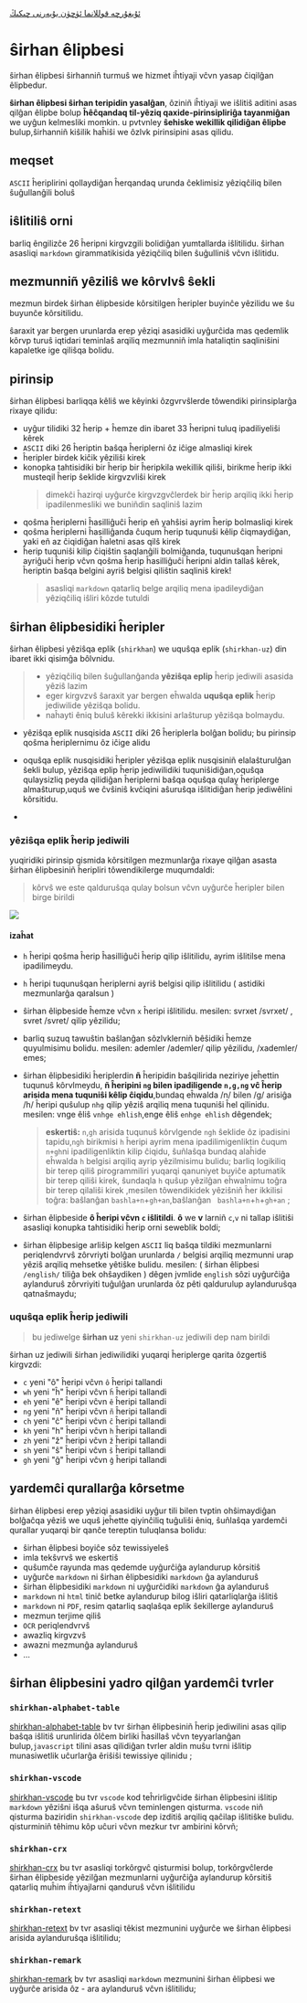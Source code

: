 [ئۇيغۇرچە قوللانما ئۈچۈن بۇيەرنى چىكىڭ](https://gitee.com/silvaq/shirkhan-alphabet/blob/master/README-ug.md)

# ŝirhan êlipbesi

ŝirhan êlipbesi ŝirhanniñ turmuŝ we hizmet iĥtiyaji vĉvn yasap ĉiqilĝan êlipbedur.

**ŝirhan êlipbesi ŝirhan teripidin yasalĝan**, ôziniñ iĥtiyaji we iŝlitiŝ aditini asas qilĝan êlipbe bolup **ĥêĉqandaq til-yêziq qaxide-pirinsipliriĝa tayanmiĝan** we uyĝun kelmesliki momkin. u pvtvnley **ŝehiske wekillik qilidiĝan êlipbe** bulup,ŝirhanniñ kiŝilik haĥiŝi we ôzlvk pirinsipini asas qilidu.

## meqset

`ASCII` ĥeriplirini qollaydiĝan ĥerqandaq urunda ĉeklimisiz yêziqĉiliq bilen ŝuĝullanĝili boluŝ

## iŝlitiliŝ orni

barliq êngilizĉe 26 ĥeripni kirgvzgili bolidiĝan yumtallarda iŝlitilidu.
ŝirhan asasliqi `markdown` girammatikisida yêziqĉiliq bilen ŝuĝulliniŝ vĉvn iŝlitidu.

## mezmunniñ yêziliŝ we kôrvlvŝ ŝekli

mezmun birdek ŝirhan êlipbeside kôrsitilgen ĥeripler buyinĉe yêzilidu we ŝu buyunĉe kôrsitilidu.

ŝaraxit yar bergen urunlarda erep yêziqi asasidiki uyĝurĉida mas qedemlik kôrvp turuŝ iqtidari teminlaŝ arqiliq mezmunniñ imla hataliqtin saqliniŝini kapaletke ige qiliŝqa bolidu.

## pirinsip

ŝirhan êlipbesi barliqqa kêliŝ we kêyinki ôzgvrvŝlerde tôwendiki pirinsiplarĝa rixaye qilidu:

- uyĝur tilidiki 32 ĥerip + ĥemze din ibaret 33 ĥeripni tuluq ipadiliyeliŝi kêrek
- `ASCII` diki 26 ĥeriptin baŝqa ĥeriplerni ôz iĉige almasliqi kirek
- ĥeripler birdek kiĉik yêziliŝi kirek
- konopka tahtisidiki bir ĥerip bir ĥeripkila wekillik qiliŝi, birikme ĥerip ikki musteqil ĥerip ŝeklide kirgvzvliŝi kirek
  > dimekĉi ĥazirqi uyĝurĉe kirgvzgvĉlerdek bir ĥerip arqiliq ikki ĥerip ipadilenmesliki we buniñdin saqliniŝ lazim
- qoŝma ĥeriplerni ĥasilliĝuĉi ĥerip eñ yahŝisi ayrim ĥerip bolmasliqi kirek
- qoŝma ĥeriplerni ĥasilliĝanda ĉuqum ĥerip tuqunuŝi kêlip ĉiqmaydiĝan, yaki eñ az ĉiqidiĝan ĥaletni asas qilŝ kirek
- ĥerip tuquniŝi kilip ĉiqiŝtin saqlanĝili bolmiĝanda, tuqunuŝqan ĥeripni ayriĝuĉi ĥerip vĉvn qoŝma ĥerip ĥasilliĝuĉi ĥeripni aldin tallaŝ kêrek, ĥeriptin baŝqa belgini ayriŝ belgisi qiliŝtin saqliniŝ kirek!
  > asasliqi `markdown` qatarliq belge arqiliq mena ipadileydiĝan yêziqĉiliq iŝliri kôzde tutuldi

## ŝirhan êlipbesidiki ĥeripler

ŝirhan êlipbesi yêziŝqa eplik (`shirkhan`) we uquŝqa eplik (`shirkhan-uz`) din ibaret ikki qisimĝa bôlvnidu.

> - yêziqĉiliq bilen ŝuĝullanĝanda **yêziŝqa eplip** ĥerip jediwili asasida yêziŝ lazim
> - eger kirgvzvŝ ŝaraxit yar bergen eĥwalda **uquŝqa eplik** ĥerip jediwilide yêziŝqa bolidu.
> - naĥayti êniq buluŝ kêrekki ikkisini arlaŝturup yêziŝqa bolmaydu.

- yêziŝqa eplik nusqisida `ASCII` diki 26 ĥeriplerla bolĝan bolidu; bu pirinsip qoŝma ĥeriplernimu ôz iĉige alidu

- oquŝqa eplik nusqisidiki ĥeripler yêziŝqa eplik nusqisiniñ elalaŝturulĝan ŝekli bulup, yêziŝqa eplip ĥerip jediwilidiki tuquniŝidiĝan,oquŝqa qulaysizliq peyda qilidiĝan ĥeriplerni baŝqa oquŝqa qulay ĥeriplerge almaŝturup,uquŝ we ĉvŝiniŝ kvĉiqini aŝuruŝqa iŝlitidiĝan ĥerip jediwêlini kôrsitidu.

-

### yêziŝqa eplik ĥerip jediwili

yuqiridiki pirinsip qismida kôrsitilgen mezmunlarĝa rixaye qilĝan asasta ŝirhan êlipbesiniñ ĥeripliri tôwendikilerge muqumdaldi:

> kôrvŝ we este qalduruŝqa qulay bolsun vĉvn uyĝurĉe ĥeripler bilen birge birildi

![](https://shirkhan-alphabet.oss-cn-beijing.aliyuncs.com/shirkhan-alphabet/shirkhan-alphabet-table.jpg)

#### izaĥat

- `h` ĥeripi qoŝma ĥerip ĥasilliĝuĉi ĥerip qilip iŝlitilidu, ayrim iŝlitilse mena ipadilimeydu.

- `h` ĥeripi tuqunuŝqan ĥeriplerni ayriŝ belgisi qilip iŝlitilidu ( astidiki mezmunlarĝa qaralsun )

- ŝirhan êlipbeside ĥemze vĉvn `x` ĥeripi iŝlitilidu. mesilen: svrxet /svrxet/ , svret /svret/ qilip yêzilidu;

- barliq suzuq tawuŝtin baŝlanĝan sôzlvklerniñ bêŝidiki ĥemze quyulmisimu bolidu. mesilen: ademler /ademler/ qilip yêzilidu, /xademler/ emes;

- ŝirhan êlipbesidiki ĥeriplerdin **ñ** ĥeripidin baŝqilirida neziriye jeĥettin tuqunuŝ kôrvlmeydu, **ñ ĥeripini `ng` bilen ipadiligende `n,g,ng` vĉ ĥerip arisida mena tuquniŝi kêlip ĉiqidu**,bundaq eĥwalda /n/ bilen /g/ arisiĝa /h/ ĥeripi quŝulup `nhg` qilip yêziŝ arqiliq mena tuquniŝi ĥel qilinidu. mesilen: vnge êliŝ `vnhge ehlish`,enge êliŝ `enhge ehlish` dêgendek;

  > **eskertiŝ:** `n`,`gh` arisida tuqunuŝ kôrvlgende `ngh` ŝeklide ôz ipadisini tapidu,`ngh` birikmisi `h` ĥeripi ayrim mena ipadilimigenliktin ĉuqum `n+gh`ni ipadiligenliktin kilip ĉiqidu, ŝuñlaŝqa bundaq alaĥide eĥwalda `h` belgisi arqiliq ayrip yêzilmisimu bulidu;
  > barliq logikiliq bir terep qiliŝ pirogrammiliri yuqarqi qanuniyet buyiĉe aptumatik bir terep qiliŝi kirek, ŝundaqla `h` quŝup yêzilĝan eĥwalnimu toĝra bir terep qilaliŝi kirek ,mesilen tôwendikidek yêziŝniñ ĥer ikkilisi toĝra: baŝlanĝan `bashla+n`+`gh+an`,baŝlanĝan ` bashla+n`+`h`+`gh+an` ;

- ŝirhan êlipbeside **ô ĥeripi vĉvn `c` iŝlitildi**. **ô** we **v** larniñ `c`,`v` ni tallap iŝlitiŝi asasliqi konupka tahtisidiki ĥerip orni seweblik boldi;

- ŝirhan êlipbesige arliŝip kelgen `ASCII` liq baŝqa tildiki mezmunlarni periqlendvrvŝ zôrvriyti bolĝan urunlarda `/` belgisi arqiliq mezmunni urap yêziŝ arqiliq mehsetke yêtiŝke bulidu. mesilen: ( ŝirhan êlipbesi `/english/` tiliĝa bek ohŝaydiken ) dêgen jvmlide `english` sôzi uyĝurĉiĝa aylanduruŝ zôrvriyiti tuĝulĝan urunlarda ôz pêti qaldurulup aylanduruŝqa qatnaŝmaydu;

### uquŝqa eplik ĥerip jediwili

> bu jediwelge **ŝirhan uz** yeni `shirkhan-uz` jediwili dep nam birildi

ŝirhan uz jediwili ŝirhan jediwilidiki yuqarqi ĥeriplerge qarita ôzgertiŝ kirgvzdi:

- `c` yeni "ô" ĥeripi vĉvn `ô` ĥeripi tallandi
- `wh` yeni "ĥ" ĥeripi vĉvn `ĥ` ĥeripi tallandi
- `eh` yeni "ê" ĥeripi vĉvn `ê` ĥeripi tallandi
- `ng` yeni "ñ" ĥeripi vĉvn `ñ` ĥeripi tallandi
- `ch` yeni "ĉ" ĥeripi vĉvn `ĉ` ĥeripi tallandi
- `kh` yeni "h" ĥeripi vĉvn `h` ĥeripi tallandi
- `zh` yeni "ž" ĥeripi vĉvn `ž` ĥeripi tallandi
- `sh` yeni "ŝ" ĥeripi vĉvn `ŝ` ĥeripi tallandi
- `gh` yeni "ĝ" ĥeripi vĉvn `ĝ` ĥeripi tallandi

## yardemĉi qurallarĝa kôrsetme

ŝirhan êlipbesi erep yêziqi asasidiki uyĝur tili bilen tvptin ohŝimaydiĝan bolĝaĉqa yêziŝ we uquŝ jeĥette qiyinĉiliq tuĝuliŝi êniq, ŝuñlaŝqa yardemĉi qurallar yuqarqi bir qanĉe tereptin tuluqlansa bolidu:

- ŝirhan êlipbesi boyiĉe sôz tewissiyeleŝ
- imla tekŝvrvŝ we eskertiŝ
- quŝumĉe rayunda mas qedemde uyĝurĉiĝa aylandurup kôrsitiŝ
- uyĝurĉe `markdown` ni ŝirhan êlipbesidiki `markdown` ĝa aylanduruŝ
- ŝirhan êlipbesidiki `markdown` ni uyĝurĉidiki `markdown` ĝa aylanduruŝ
- `markdown` ni `html` tiniĉ betke aylandurup bilog iŝliri qatarliqlarĝa iŝlitiŝ
- `markdown` ni `PDF`, resim qatarliq saqlaŝqa eplik ŝekillerge aylanduruŝ
- mezmun terjime qiliŝ
- `OCR` periqlendvrvŝ
- awazliq kirgvzvŝ
- awazni mezmunĝa aylanduruŝ
- ...

## ŝirhan êlipbesini yadro qilĝan yardemĉi tvrler

### `shirkhan-alphabet-table`

[shirkhan-alphabet-table](https://gitee.com/silvaq/shirkhan-alphabet-table)
bv tvr ŝirhan êlipbesiniñ ĥerip jediwilini asas qilip baŝqa iŝlitiŝ urunlirida ôlĉem birliki ĥasillaŝ vĉvn teyyarlanĝan bulup,`javascript` tilini asas qilidiĝan tvrler aldin muŝu tvrni iŝlitip munasiwetlik uĉurlarĝa êriŝiŝi tewissiye qilinidu
;

### `shirkhan-vscode`

[shirkhan-vscode](https://gitee.com/silvaq/shirkhan-vscode)
bu tvr `vscode` kod teĥrirligvĉide ŝirhan êlipbesini iŝlitip `markdown` yêziŝni iŝqa aŝuruŝ vĉvn teminlengen qisturma. `vscode` niñ qisturma baziridin `shirkhan-vscode` dep izditiŝ arqiliq qaĉilap iŝlitiŝke bulidu.
qisturminiñ têhimu kôp uĉuri vĉvn mezkur tvr ambirini kôrvñ;

### `shirkhan-crx`

[shirkhan-crx](https://gitee.com/silvaq/shirkhan-crx)
bu tvr asasliqi torkôrgvĉ qisturmisi bolup, torkôrgvĉlerde ŝirhan êlipbeside yêzilĝan mezmunlarni uyĝurĉiĝa aylandurup kôrsitiŝ qatarliq muĥim iĥtiyajlarni qanduruŝ vĉvn iŝlitilidu

### `shirkhan-retext`

[shirkhan-retext](https://gitee.com/silvaq/shirkhan-retext)
bv tvr asasliqi têkist mezmunini uyĝurĉe we ŝirhan êlipbesi arisida aylanduruŝqa iŝlitilidu;

### `shirkhan-remark`

[shirkhan-remark](https://gitee.com/silvaq/shirkhan-remark)
bv tvr asasliqi `markdown` mezmunini ŝirhan êlipbesi we uyĝurĉe arisida ôz - ara aylanduruŝ vĉvn iŝlitilidu;
